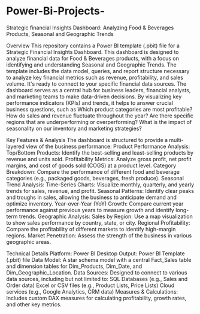 # Power-Bi-Projects-
Strategic financial  Insights Dashboard: Analyzing Food &amp; Beverages Products, Seasonal and Geographic Trends
  
Overview
  This repository contains a Power BI template (.pbit) file for a Strategic Financial Insights Dashboard. This dashboard is designed to analyze financial data for Food & Beverages products, with a focus on identifying and understanding Seasonal and Geographic Trends. The template includes the data model, queries, and report structure necessary to analyze key financial metrics such as revenue, profitability, and sales volume. It's ready to connect to your specific financial data sources.
  The dashboard serves as a central hub for business leaders, financial analysts, and marketing teams to make data-driven decisions. By visualizing key performance indicators (KPIs) and trends, it helps to answer crucial business questions, such as
  Which product categories are most profitable?
  How do sales and revenue fluctuate throughout the year?
  Are there specific regions that are underperforming or overperforming?
  What is the impact of seasonality on our inventory and marketing strategies?

Key Features & Analysis
  The dashboard is structured to provide a multi-layered view of the business performance:
  Product Performance Analysis:
  Top/Bottom Products: Identify the best-selling and least-selling products by revenue and units sold.
  Profitability Metrics: Analyze gross profit, net profit margins, and cost of goods sold (COGS) at a product level.
  Category Breakdown: Compare the performance of different food and beverage categories (e.g., packaged goods, beverages, fresh produce).
  Seasonal Trend Analysis:
  Time-Series Charts: Visualize monthly, quarterly, and yearly trends for sales, revenue, and profit.
  Seasonal Patterns: Identify clear peaks and troughs in sales, allowing the business to anticipate demand and optimize inventory.
  Year-over-Year (YoY) Growth: Compare current year performance against previous years to measure growth and identify long-term trends.
  Geographic Analysis:
  Sales by Region: Use a map visualization to show sales performance by country, state, or city.
  Regional Profitability: Compare the profitability of different markets to identify high-margin regions.
  Market Penetration: Assess the strength of the business in various geographic areas.

Technical Details
  Platform: Power BI Desktop
  Output: Power BI Template (.pbit) file
  Data Model: A star schema model with a central Fact_Sales table and dimension tables for Dim_Products, Dim_Date, and Dim_Geographic_Location.
  Data Sources: Designed to connect to various data sources, including but not limited to:
  SQL Databases (e.g., Sales and Order data)
  Excel or CSV files (e.g., Product Lists, Price Lists)
  Cloud services (e.g., Google Analytics, CRM data)
  Measures & Calculations: Includes custom DAX measures for calculating profitability, growth rates, and other key metrics.
